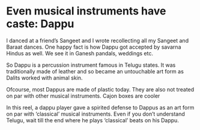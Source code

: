 # Even musical instruments have caste: Dappu
<blockquote 
  class="instagram-media" 
  data-instgrm-permalink="https://www.instagram.com/reel/DKUZtngJHQH/" 
  data-instgrm-version="14" 
  style="background:#FFF; border:0; margin: 1rem auto; max-width:540px; width:100%; padding:0; box-shadow:0 0 1px rgba(0,0,0,0.2);">
</blockquote>

<script async defer src="https://www.instagram.com/embed.js"></script>

I danced at a friend’s Sangeet and I wrote recollecting all my Sangeet and Baraat dances. One happy fact is how Dappu got accepted by savarna Hindus as well. We see it in Ganesh pandals, weddings etc. 

So Dappu is a percussion instrument famous in Telugu states. It was traditionally made of leather and so became an untouchable art form as Dalits worked with animal skin.

Ofcourse, most Dappus are made of plastic today. They are also not treated on par with other musical instruments.  Cajon boxes are cooler 

In this reel, a dappu player gave a spirited defense to Dappus as an art form on par with ‘classical’ musical instruments. Even if you don’t understand Telugu, wait till the end where he plays ‘classical’ beats on his Dappu.